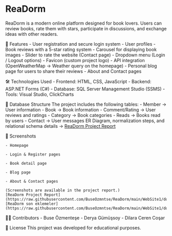 # ReaDorm
ReaDorm is a modern online platform designed for book lovers. Users can review books, rate them with stars, participate in discussions, and exchange ideas with other readers.

🚀 Features
    - User registration and secure login system
    - User profiles
    - Book reviews with a 5-star rating system
    - Carousel for displaying book images
    - Slider to rate the website (Contact page)
    - Dropdown menu (Login / Logout options)
    - Favicon (custom project logo)
    - API integration (OpenWeatherMap → Weather query on the homepage)
    - Personal blog page for users to share their reviews
    - About and Contact pages

🛠️ Technologies Used
    - Frontend: HTML, CSS, JavaScript
    - Backend: ASP.NET Forms (C#)
    - Database: SQL Server Management Studio (SSMS)
    - Tools: Visual Studio, ClickCharts

📂 Database Structure
    The project includes the following tables:
    - Member → User information
    - Book → Book information
    - Comment/Rating → User reviews and ratings
    - Category → Book categories
    - Reads → Books read by users
    - Contact → User messages
    ER Diagram, normalization steps, and relational schema details → [ReaDorm Project Report](https://raw.githubusercontent.com/BuseOzmntse/ReaDorm/main/WebSite1/docs/ReaDorm%20Project%20Report.pdf)

📸 Screenshots

    - Homepage

    - Login & Register pages

    - Book detail page

    - Blog page

    - About & Contact pages

    (Screenshots are available in the project report.)
    [ReaDorm Project Report](https://raw.githubusercontent.com/BuseOzmntse/ReaDorm/main/WebSite1/docs/ReaDorm%20Project%20Report.pdf)  
    [ReaDorm son eklemeler](https://raw.githubusercontent.com/BuseOzmntse/ReaDorm/main/WebSite1/docs/ReaDorm%20son%20eklemeler.pdf)

  👩‍💻 Contributors
    - Buse Özmenteşe
    - Derya Gümüşsoy
    - Dilara Ceren Coşar

  📖 License
     This project was developed for educational purposes.
